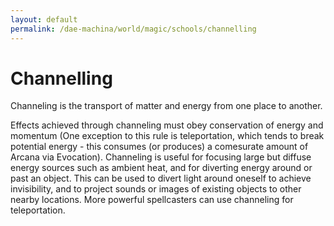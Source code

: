 ```yaml
---
layout: default
permalink: /dae-machina/world/magic/schools/channelling
---
```


# Channelling

Channeling is the transport of matter and energy from one place to
another. 

Effects achieved through channeling must obey conservation of energy and momentum (One exception to this rule is teleportation, which tends to break potential energy - this consumes (or produces) a comesurate amount of Arcana via Evocation). Channeling is useful for focusing large but diffuse energy sources such as ambient heat, and for diverting energy around or past an object. This can be used to divert light around oneself to achieve invisibility, and to project sounds or images of existing objects to other nearby locations. More powerful spellcasters can use channeling for teleportation.
